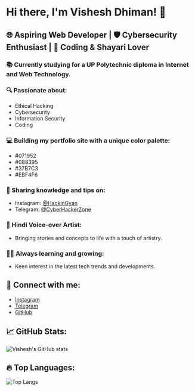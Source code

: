 # Hi there, I'm Vishesh Dhiman! 👋

## 🌐 Aspiring Web Developer | 🛡️ Cybersecurity Enthusiast | 🎨 Coding & Shayari Lover

### 📚 Currently studying for a UP Polytechnic diploma in Internet and Web Technology.

### 🔍 Passionate about:
- Ethical Hacking
- Cybersecurity
- Information Security
- Coding

### 💻 Building my portfolio site with a unique color palette:
- #071952
- #088395
- #37B7C3
- #EBF4F6

### 📢 Sharing knowledge and tips on:
- Instagram: [@HackinGyan](https://instagram.com/HackinGyan)
- Telegram: [@CyberHackerZone](https://t.me/CyberHackerZone)

### 🎤 Hindi Voice-over Artist:
- Bringing stories and concepts to life with a touch of artistry.

### 🧑‍🎓 Always learning and growing:
- Keen interest in the latest tech trends and developments.

## 🔗 Connect with me:
- [Instagram](https://instagram.com/HackinGyan)
- [Telegram](https://t.me/CyberHackerZone)
- [GitHub](https://github.com/your-github-username)

## 📈 GitHub Stats:
![Vishesh's GitHub stats](https://github-readme-stats.vercel.app/api?username=your-github-username&show_icons=true&theme=radical)

## 🔥 Top Languages:
![Top Langs](https://github-readme-stats.vercel.app/api/top-langs/?username=your-github-username&layout=compact&theme=radical)

